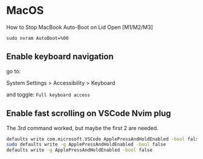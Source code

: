 # MacOS 

How to Stop MacBook Auto-Boot on Lid Open [M1/M2/M3]

    sudo nvram AutoBoot=%00

## Enable keyboard navigation

go to:

 System Settings > Accessibility > Keyboard

and toggle: `Full keyboard access`


## Enable fast scrolling on VSCode Nvim plug

The 3rd command worked, but maybe the first 2 are needed.

```sh
defaults write com.microsoft.VSCode ApplePressAndHoldEnabled -bool false
sudo defaults write -g ApplePressAndHoldEnabled -bool false
defaults write -g ApplePressAndHoldEnabled -bool false
```

